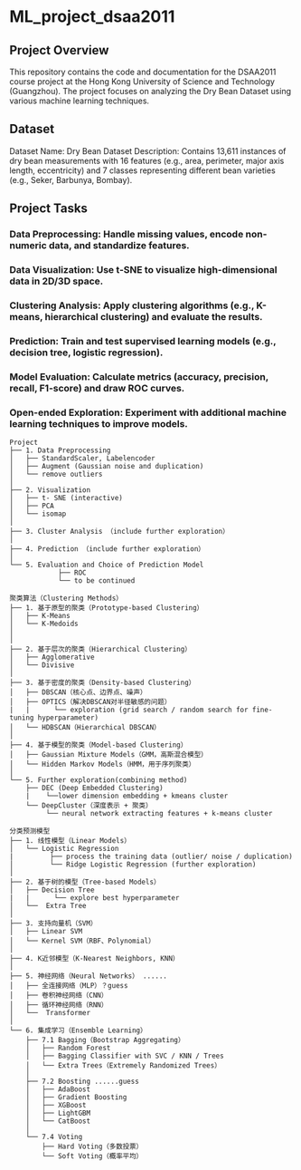 # ML_project_dsaa2011
## Project Overview
This repository contains the code and documentation for the DSAA2011 course project at the Hong Kong University of Science and Technology (Guangzhou). The project focuses on analyzing the Dry Bean Dataset using various machine learning techniques.
## Dataset
Dataset Name: Dry Bean Dataset
Description: Contains 13,611 instances of dry bean measurements with 16 features (e.g., area, perimeter, major axis length, eccentricity) and 7 classes representing different bean varieties (e.g., Seker, Barbunya, Bombay).
## Project Tasks
### Data Preprocessing: Handle missing values, encode non-numeric data, and standardize features.
### Data Visualization: Use t-SNE to visualize high-dimensional data in 2D/3D space.
### Clustering Analysis: Apply clustering algorithms (e.g., K-means, hierarchical clustering) and evaluate the results.
### Prediction: Train and test supervised learning models (e.g., decision tree, logistic regression).
### Model Evaluation: Calculate metrics (accuracy, precision, recall, F1-score) and draw ROC curves.
### Open-ended Exploration: Experiment with additional machine learning techniques to improve models.

```text
Project
├── 1. Data Preprocessing
│   ├── StandardScaler, Labelencoder
│   ├── Augment (Gaussian noise and duplication)
│   └── remove outliers
│
├── 2. Visualization
│   ├── t- SNE (interactive)
│   ├── PCA
│   └── isomap
│   
├── 3. Cluster Analysis （include further exploration）
│
├── 4. Prediction （include further exploration）
│
└── 5. Evaluation and Choice of Prediction Model
            ├── ROC
            └── to be continued

```


```text
聚类算法（Clustering Methods）
├── 1. 基于原型的聚类（Prototype-based Clustering）
│   ├── K-Means
│   └── K-Medoids
│   
│
├── 2. 基于层次的聚类（Hierarchical Clustering）
│   ├── Agglomerative
│   └── Divisive
│
├── 3. 基于密度的聚类（Density-based Clustering）
│   ├── DBSCAN（核心点、边界点、噪声）
│   ├── OPTICS（解决DBSCAN对半径敏感的问题）
|   |      └── exploration (grid search / random search for fine-tuning hyperparameter) 
│   └── HDBSCAN（Hierarchical DBSCAN）
│
├── 4. 基于模型的聚类（Model-based Clustering）
│   ├── Gaussian Mixture Models（GMM，高斯混合模型）
│   └── Hidden Markov Models（HMM，用于序列聚类）
│
└── 5. Further exploration(combining method)
    ├── DEC (Deep Embedded Clustering)
    |    └──lower dimension embedding + kmeans cluster
    └── DeepCluster（深度表示 + 聚类）
         └── neural network extracting features + k-means cluster
```



```text
分类预测模型
├── 1. 线性模型（Linear Models）
│   └── Logistic Regression
|         ├── process the training data (outlier/ noise / duplication)
│         └── Ridge Logistic Regression (further exploration)
│
├── 2. 基于树的模型（Tree-based Models）
│   ├── Decision Tree
|   |      └── explore best hyperparameter
│   └──  Extra Tree
│   
├── 3. 支持向量机（SVM）
│   ├── Linear SVM
│   └── Kernel SVM（RBF、Polynomial）
│
├── 4. K近邻模型（K-Nearest Neighbors, KNN）
│
├── 5. 神经网络（Neural Networks） ......
│   ├── 全连接网络（MLP）？guess
│   ├── 卷积神经网络（CNN）
│   ├── 循环神经网络（RNN）
│   └──  Transformer
│
└── 6. 集成学习（Ensemble Learning）
    ├── 7.1 Bagging（Bootstrap Aggregating）
    │   ├── Random Forest
    │   ├── Bagging Classifier with SVC / KNN / Trees
    │   └── Extra Trees（Extremely Randomized Trees）
    │
    ├── 7.2 Boosting ......guess
    │   ├── AdaBoost
    │   ├── Gradient Boosting
    │   ├── XGBoost
    │   ├── LightGBM
    │   └── CatBoost
    │
    └── 7.4 Voting
        ├── Hard Voting（多数投票）
        └── Soft Voting（概率平均）
```








